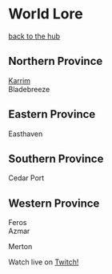 
# World Lore
[back to the hub](/semsguild)  
## Northern Province
[Karrim](/semsguild/lore/karrim)  
Bladebreeze
## Eastern Province
Easthaven
## Southern Province
Cedar Port
## Western Province
Feros  
Azmar

Merton



Watch live on [Twitch!](https://www.twitch.tv/removesam)
